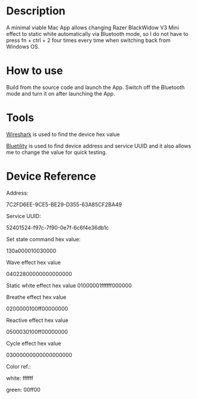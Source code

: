 #  Description

A minimal viable Mac App allows changing Razer BlackWidow V3 Mini effect to static white automatically via Bluetooth mode, so I do not have to press fn + ctrl + 2 four times every time when switching back from Windows OS. 

# How to use

Build from the source code and launch the App. Switch off the Bluetooth mode and turn it on after launching the App.

# Tools

[Wireshark](https://www.wireshark.org/) is used to find the device hex value

[Bluetility](https://github.com/jnross/Bluetility) is used to find device address and service UUID and it also allows me to change the value for quick testing.

# Device Reference

Address:

7C2FD6EE-9CE5-BE29-D355-63A85CF2BA49

Service UUID:

52401524-f97c-7f90-0e7f-6c6f4e36db1c

Set state command hex value:

130a000010030000

Wave effect hex value

04022800000000000000


Static white effect hex value
01000001ffffff000000


Breathe effect hex value

0200000100ff00000000

Reactive effect hex value

0500030100ff00000000

Cycle effect hex value

03000000000000000000

Color ref.:

white: ffffff

green: 00ff00
